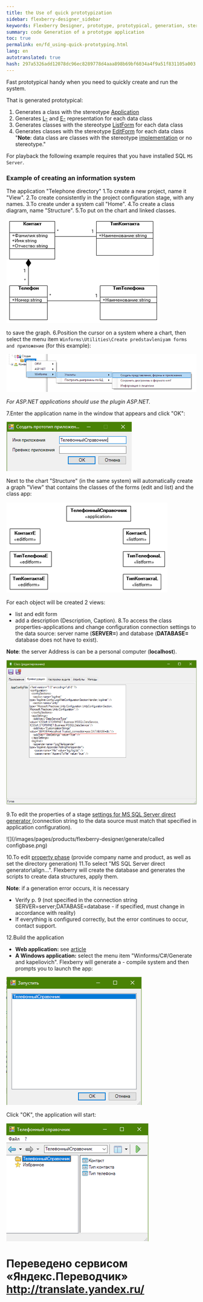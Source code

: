 ```yaml
--- 
title: the Use of quick prototypization 
sidebar: flexberry-designer_sidebar 
keywords: Flexberry Designer, prototype, prototypical, generation, stereotype, app, objects, forms, assemblies 
summary: code Generation of a prototype application 
toc: true 
permalink: en/fd_using-quick-prototyping.html 
lang: en 
autotranslated: true 
hash: 297a5326add12078dc96ec8289778d4aaa898b69bf6034a4f9a51f831105a003 
--- 
```


Fast prototypical handy when you need to quickly create and run the system. 

That is generated prototypical: 
1. Generates a class with the stereotype [Application](fd_application.html) 
2. Generates [L-](fd_l-view.html) and [E-](fd_e-view.html) representation for each data class 
3. Generates classes with the stereotype [ListForm](fd_listform.html) for each data class 
4. Generates classes with the stereotype [EditForm](fd_editform.html) for each data class 
"__Note__: data class are classes with the stereotype [implementation](fd_data-classes.html) or no stereotype." 

For playback the following example requires that you have installed SQL `MS Server`. 

### Example of creating an information system 

The application "Telephone directory" 
1.To create a new project, name it "View". 
2.To create consistently in the project configuration stage, with any names. 
3.To create under a system call "Home". 
4.To create a class diagram, name "Structure". 
5.To put on the chart and linked classes. 

![](/images/pages/products/flexberry-designer/generate/phonebook1.png) 

to save the graph. 
6.Position the cursor on a system where a chart, then select the menu item `Winforms\Utilities\Create predstavleniyam forms and приложение` (for this example): 

![](/images/pages/products/flexberry-designer/generate/startprototyping.png) 

*For ASP.NET applications should use the plugin ASP.NET.* 

7.Enter the application name in the window that appears and click "OK": 

![](/images/pages/products/flexberry-designer/generate/startprototyping1.png) 

Next to the chart "Structure" (in the same system) will automatically create a graph "View" that contains the classes of the forms (edit and list) and the class app: 

![](/images/pages/products/flexberry-designer/generate/phonebook2.png) 

For each object will be created 2 views: 
* list and edit form 
* add a description (Description, Caption). 
8.To access the class properties-applications and change configuration connection settings to the data source: server name (**SERVER=**) and database (**DATABASE=** database does not have to exist). 

__Note__: the server Address is can be a personal computer (**localhost**). 

![](/images/pages/products/flexberry-designer/generate/configprops.png) 

9.To edit the properties of a stage [settings for MS SQL Server direct generator ](fd_configure-ms-sql-generator.html) (connection string to the data source must match that specified in application configuration). 

![](/images/pages/products/flexberry-designer/generate/called configbase.png) 

10.To edit [property phase](fd_configure-ms-sql-generator.html) (provide company name and product, as well as set the directory generation) 
11.To select "MS SQL Server direct generator\align...". Flexberry will create the database and generates the scripts to create data structures, apply them. 

__Note__: if a generation error occurs, it is necessary 
* Verify p. 9 (not specified in the connection string SERVER=server;DATABASE=database - if specified, must change in accordance with reality) 
* If everything is configured correctly, but the error continues to occur, contact support. 

12.Build the application 
* **Web application:** see [article](fa_asp-net-generator.html) 
* **A Windows application:** select the menu item "Winforms/C#/Generate and kapeliovich". Flexberry will generate a - compile system and then prompts you to launch the app: 

![](/images/pages/products/flexberry-designer/generate/startapp.png) 

Click "OK", the application will start: 

![](/images/pages/products/flexberry-designer/generate/phonebookapp.png) 



 # Переведено сервисом «Яндекс.Переводчик» http://translate.yandex.ru/